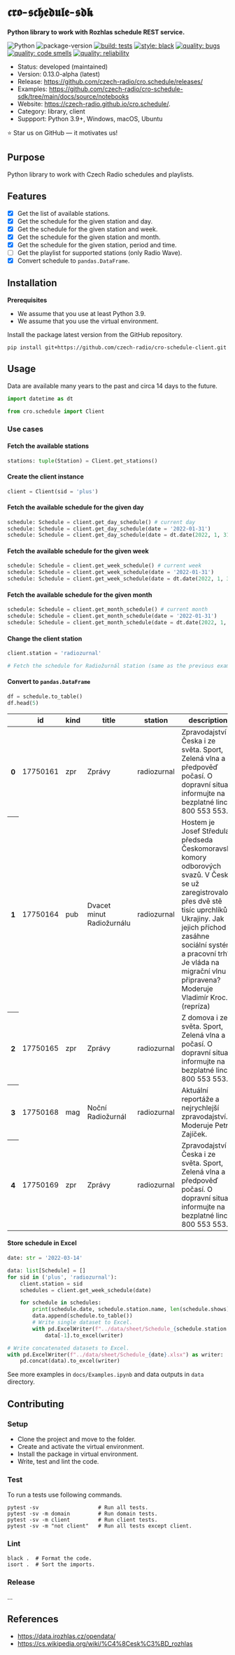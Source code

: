 # 𝖈𝖗𝖔-𝖘𝖈𝖍𝖊𝖉𝖚𝖑𝖊-𝖘𝖉𝖐

**Python library to work with Rozhlas schedule REST service.**

![Python](https://img.shields.io/badge/language-Python-blue.svg)
![package-version](https://img.shields.io/badge/version-0.15.0-blue)
[![build: tests](https://github.com/czech-radio/cro.schedule/actions/workflows/main.yml/badge.svg)](https://github.com/czech-radio/cro.schedule/actions/workflows/main.yml)
[![style: black](https://img.shields.io/badge/style-black-000000.svg)](https://github.com/psf/black)
[![quality: bugs](https://sonarcloud.io/api/project_badges/measure?project=czech-radio_cro.schedule&metric=bugs)](https://sonarcloud.io/dashboard?id=czech-radio_cro.schedule)
[![quality: code smells](https://sonarcloud.io/api/project_badges/measure?project=czech-radio_cro.schedule&metric=code_smells)](https://sonarcloud.io/dashboard?id=czech-radio_cro.schedule)
[![quality: reliability](https://sonarcloud.io/api/project_badges/measure?project=czech-radio_cro.schedule&metric=reliability_rating)](https://sonarcloud.io/dashboard?id=czech-radio_cro.schedule)

- Status: developed (maintained)
- Version: 0.13.0-alpha (latest)
- Release: https://github.com/czech-radio/cro.schedule/releases/
- Examples: https://github.com/czech-radio/cro-schedule-sdk/tree/main/docs/source/notebooks
- Website: https://czech-radio.github.io/cro.schedule/.
- Category: library, client
- Suppport: Python 3.9+, Windows, macOS, Ubuntu


:star: Star us on GitHub — it motivates us!

## Purpose

Python library to work with Czech Radio schedules and playlists.

## Features

- [x] Get the list of available stations.
- [x] Get the schedule for the given station and day.
- [x] Get the schedule for the given station and week.
- [x] Get the schedule for the given station and month.
- [x] Get the schedule for the given station, period and time.
- [ ] Get the playlist for supported stations (only Radio Wave).
- [x] Convert schedule to `pandas.DataFrame`.

## Installation

**Prerequisites**

* We assume that you use at least Python 3.9.
* We assume that you use the virtual environment.

Install the package latest version from the GitHub repository.

```
pip install git+https://github.com/czech-radio/cro-schedule-client.git
```

## Usage

Data are available many years to the past and circa 14 days to the future.

```python
import datetime as dt

from cro.schedule import Client
```
### Use cases

#### Fetch the available stations

```python
stations: tuple(Station) = Client.get_stations()
```

#### Create the client instance

```python
client = Client(sid = 'plus')
```

#### Fetch the available schedule for the given day

```python
schedule: Schedule = client.get_day_schedule() # current day
schedule: Schedule = client.get_day_schedule(date = '2022-01-31')
schedule: Schedule = client.get_day_schedule(date = dt.date(2022, 1, 31))
```

#### Fetch the available schedule for the given week

```python
schedule: Schedule = client.get_week_schedule() # current week
schedule: Schedule = client.get_week_schedule(date = '2022-01-31')
schedule: Schedule = client.get_week_schedule(date = dt.date(2022, 1, 31))
```

#### Fetch the available schedule for the given month

```python
schedule: Schedule = client.get_month_schedule() # current month
schedule: Schedule = client.get_month_schedule(date = '2022-01-31')
schedule: Schedule = client.get_month_schedule(date = dt.date(2022, 1, 31))
```

#### Change the client station

```python
client.station = 'radiozurnal'

# Fetch the schedule for Radiožurnál station (same as the previous examples).
```

#### Convert to `pandas.DataFrame`

```python
df = schedule.to_table()
df.head(5)
```

<table>  <thead>  <tr>      <th></th>      <th>id</th>      <th>kind</th>      <th>title</th>      <th>station</th>      <th>description</th>      <th>since</th>      <th>till</th>      <th>duration</th>      <th>persons</th>      <th>repetition</th>    </tr>  </thead>  <tbody>    <tr>      <th>0</th>      <td>17750161</td>      <td>zpr</td>      <td>Zprávy</td>      <td>radiozurnal</td>      <td>Zpravodajství z Česka i ze světa. Sport, Zelená vlna a předpověď počasí. O dopravní situaci informujte na bezplatné lince 800 553 553.</td>      <td>2022-03-22 00:00:00</td>      <td>2022-03-22 00:09:00</td>      <td>00:09:00</td>      <td>None</td>      <td>False</td>    </tr>    <tr>      <th>1</th>      <td>17750164</td>      <td>pub</td>      <td>Dvacet minut Radiožurnálu</td>      <td>radiozurnal</td>      <td>Hostem je Josef Středula, předseda Českomoravské komory odborových svazů. V Česku se už zaregistrovalo přes dvě stě tisíc uprchlíků z Ukrajiny. Jak jejich příchod zasáhne sociální systém a pracovní trh? Je vláda na migrační vlnu připravena? Moderuje Vladimír Kroc. (repríza)</td>      <td>2022-03-22 00:10:00</td>      <td>2022-03-22 00:30:00</td>      <td>00:20:00</td>      <td>({'id': 5004021, 'name': 'Vladimír Kroc'},)</td>      <td>True</td>    </tr>    <tr>      <th>2</th>      <td>17750165</td>      <td>zpr</td>      <td>Zprávy</td>      <td>radiozurnal</td>      <td>Z domova i ze světa. Sport, Zelená vlna a počasí. O dopravní situaci informujte na bezplatné lince 800 553 553.</td>      <td>2022-03-22 00:30:00</td>      <td>2022-03-22 00:32:00</td>      <td>00:02:00</td>      <td>None</td>      <td>False</td>    </tr>    <tr>      <th>3</th>      <td>17750168</td>      <td>mag</td>      <td>Noční Radiožurnál</td>      <td>radiozurnal</td>      <td>Aktuální reportáže a nejrychlejší zpravodajství. Moderuje Petr Zajíček.</td>      <td>2022-03-22 00:33:00</td>      <td>2022-03-22 01:00:00</td>      <td>00:27:00</td>      <td>None</td>      <td>False</td>    </tr>    <tr>      <th>4</th>      <td>17750169</td>      <td>zpr</td>      <td>Zprávy</td>      <td>radiozurnal</td>      <td>Zpravodajství z Česka i ze světa. Sport, Zelená vlna a předpověď počasí. O dopravní situaci informujte na bezplatné lince 800 553 553.</td>      <td>2022-03-22 01:00:00</td>      <td>2022-03-22 01:04:00</td>      <td>00:04:00</td>      <td>None</td>      <td>False</td>    </tr>  </tbody></table>

#### Store schedule in Excel

```python
date: str = '2022-03-14'

data: list[Schedule] = []
for sid in ('plus', 'radiozurnal'):
    client.station = sid
    schedules = client.get_week_schedule(date)

    for schedule in schedules:
        print(schedule.date, schedule.station.name, len(schedule.shows))
        data.append(schedule.to_table())
        # Write single dataset to Excel.
        with pd.ExcelWriter(f"../data/sheet/Schedule_{schedule.station.name}_{schedule.date}.xlsx") as writer:
            data[-1].to_excel(writer)

# Write concatenated datasets to Excel.
with pd.ExcelWriter(f"../data/sheet/Schedule_{date}.xlsx") as writer:
    pd.concat(data).to_excel(writer)
```

See more examples in `docs/Examples.ipynb` and data outputs in `data` directory.

## Contributing

### Setup

-  Clone the project and move to the folder.
-  Create and activate the virtual environment.
-  Install the package in virtual environment.
-  Write, test and lint the code.

### Test

To run a tests use following commands.

```
pytest -sv                   # Run all tests.
pytest -sv -m domain         # Run domain tests.
pytest -sv -m client         # Run client tests.
pytest -sv -m "not client"   # Run all tests except client.
```

### Lint
```
black .  # Format the code.
isort .  # Sort the imports.
```

### Release

&hellip;


## References

- https://data.irozhlas.cz/opendata/
- https://cs.wikipedia.org/wiki/%C4%8Cesk%C3%BD_rozhlas
